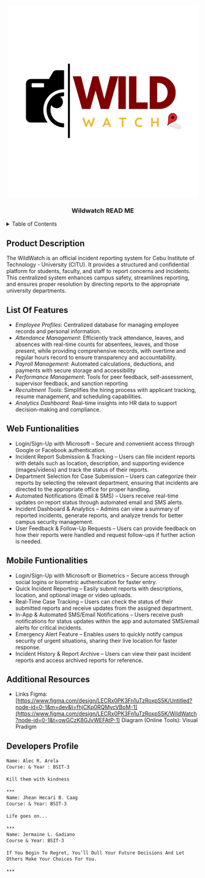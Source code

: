 <!-- PROJECT LOGO -->
<div align="center">
    <img src="WildWatch.png" alt="logoText">
    <h3>Wildwatch READ ME</h3>
</div>

<details>
  <summary>Table of Contents</summary>
  <ol>
    <li>
      <h5>About The Project</h5>
      <ul>
        <li><a href="#product-description">Product Description</a></li>
      </ul>
    </li>
       <li>
       <h5>List of Features</h5>
      <ul>
        <li><a href="#web-functionalities">Web Functionalities</a></li>
        <li><a href="#mobile-functionalities">Web Functionalities</a></li>
      </ul>
    </li>
    <li>
       <h5>Getting Started</h5>
      <ul>
        <li><a href="#prerequisites">Prerequisites</a></li>
        <li><a href="#installation">Installation</a></li>
      </ul>
    </li>
     <li><a href="#additional-resources">Additional Resources</a></li>
     <li><a href="#contact">Developers Profiles</a></li>
  </ol>
</details>



## Product Description

The WildWatch is an official incident reporting system for Cebu Institute of Technology - University (CITU). It provides a structured and confidential platform for students, faculty, and staff to report concerns and incidents. This centralized system enhances campus safety, streamlines reporting, and ensures proper resolution by directing reports to the appropriate university departments.



## List Of Features
- *Employee Profiles*: Centralized database for managing employee records and personal information.
- *Attendance Management*: Efficiently track attendance, leaves, and absences with real-time counts for absentees, leaves, and those present, while providing comprehensive records, with overtime and  regular hours record to ensure transparency and accountability.
- *Payroll Management*: Automated calculations, deductions, and payments with secure storage and accessibility
- *Performance Management*: Tools for peer feedback, self-assessment, supervisor feedback, and sanction reporting
- *Recruitment Tools*: Simplifies the hiring process with applicant tracking, resume management, and scheduling capabilities.
- *Analytics Dashboard*: Real-time insights into HR data to support decision-making and compliance.

## Web Funtionalities
- Login/Sign-Up with Microsoft – Secure and convenient access through Google or Facebook authentication.
- Incident Report Submission & Tracking – Users can file incident reports with details such as location, description, and supporting evidence (images/videos) and track the status of their reports.
- Department Selection for Case Submission – Users can categorize their reports by selecting the relevant department, ensuring that incidents are directed to the appropriate office for proper handling.
- Automated Notifications (Email & SMS) – Users receive real-time updates on report status through automated email and SMS alerts.
- Incident Dashboard & Analytics – Admins can view a summary of reported incidents, generate reports, and analyze trends for better campus security management.
- User Feedback & Follow-Up Requests – Users can provide feedback on how their reports were handled and request follow-ups if further action is needed.

## Mobile Funtionalities
- Login/Sign-Up with Microsoft or Biometrics – Secure access through social logins or biometric authentication for faster entry.
- Quick Incident Reporting – Easily submit reports with descriptions, location, and optional image or video uploads.
- Real-Time Case Tracking – Users can check the status of their submitted reports and receive updates from the assigned department.
- In-App & Automated SMS/Email Notifications – Users receive push notifications for status updates within the app and automated SMS/email alerts for critical incidents.
- Emergency Alert Feature – Enables users to quickly notify campus security of urgent situations, sharing their live location for faster response.
- Incident History & Report Archive – Users can view their past incident reports and access archived reports for reference.

## Additional Resources
- Links
Figma: [https://www.figma.com/design/LECRx0PK3Fn1uTzRoxpS5K/Untitled?node-id=0-1&m=dev&t=fhjCKp0RQMycVBoM-1](https://www.figma.com/design/LECRx0PK3Fn1uTzRoxpS5K/WildWatch?node-id=0-1&t=owGCzK8GJvWEFAtP-1)
Diagram (Online Tools): Visual Pradigm

## Developers Profile  

	Name: Alec R. Arela
	Course: & Year : BSIT-3

	Kill them with kindness

	***
	Name: Jhean Hecari B. Caag
	Course: & Year: BSIT-3

	Life goes on...

	***
	Name: Jermaine L. Gadiano
	Course & Year: BSIT-3

	If You Begin To Regret, You’ll Dull Your Future Decisions And Let Others Make Your Choices For You.

	***

